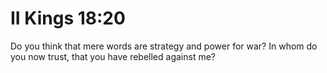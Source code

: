 # II Kings 18:20

Do you think that mere words are strategy and power for war? In whom do you now trust, that you have rebelled against me?
